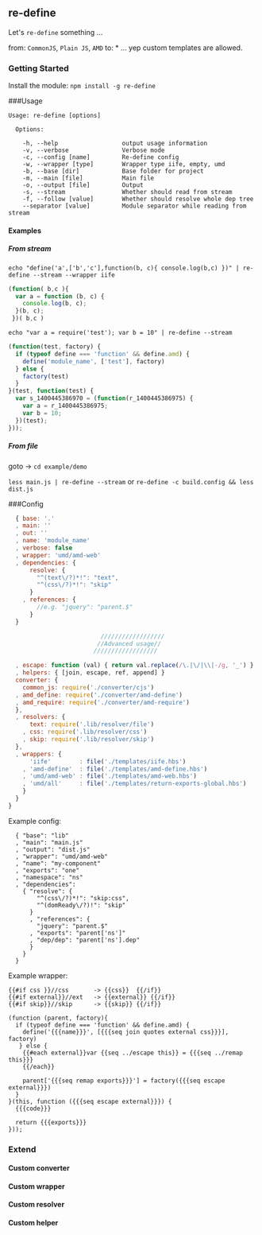 ## re-define
Let's `re-define` something ...

from: `CommonJS`, `Plain JS`, `AMD` to: * ... yep custom templates are allowed.

### Getting Started
Install the module: `npm install -g re-define`

###Usage
```
Usage: re-define [options]

  Options:

    -h, --help                  output usage information
    -v, --verbose               Verbose mode
    -c, --config [name]         Re-define config
    -w, --wrapper [type]        Wrapper type iife, empty, umd
    -b, --base [dir]            Base folder for project
    -m, --main [file]           Main file
    -o, --output [file]         Output
    -s, --stream                Whether should read from stream
    -f, --follow [value]        Whether should resolve whole dep tree
    --separator [value]         Module separator while reading from stream
```

#### Examples

##### From stream
`echo "define('a',['b','c'],function(b, c){ console.log(b,c) })" | re-define --stream --wrapper iife`

```js
(function( b,c ){
  var a = function (b, c) {
    console.log(b, c);
  }(b, c);
 })( b,c )
```

`echo "var a = require('test'); var b = 10" | re-define --stream`

```js
(function(test, factory) {
  if (typeof define === 'function' && define.amd) {
    define('module_name', ['test'], factory)
  } else {
    factory(test)
  }
}(test, function(test) {
  var s_1400445386970 = (function(r_1400445386975) {
    var a = r_1400445386975;
    var b = 10;
  })(test);
}));
```

##### From file
goto -> `cd example/demo`

`less main.js | re-define --stream`
or
`re-define -c build.config && less dist.js`

###Config
```js
  { base: '.'
  , main: ''
  , out: ''
  , name: 'module_name'
  , verbose: false
  , wrapper: 'umd/amd-web'
  , dependencies: { 
      resolve: { 
        "^(text\/?)*!": "text",
        "^(css\/?)*!": "skip"
      }
    , references: {
        //e.g. "jquery": "parent.$"
      }
  }

                          //////////////////
                         //Advanced usage//
                        //////////////////

  , escape: function (val) { return val.replace(/\.|\/|\\|-/g, '_') }
  , helpers: { [join, escape, ref, append] }
  converter: {
    common_js: require('./converter/cjs')
  , amd_define: require('./converter/amd-define')
  , amd_require: require('./converter/amd-require')
  },
  , resolvers: {
      text: require('.lib/resolver/file')
    , css: require('.lib/resolver/css')
    , skip: require('.lib/resolver/skip')
  },
  , wrappers: {
      'iife'        : file('./templates/iife.hbs')
    , 'amd-define'  : file('./templates/amd-define.hbs')
    , 'umd/amd-web' : file('./templates/amd-web.hbs')
    , 'umd/all'     : file('./templates/return-exports-global.hbs')
    }
  }
}
```

Example config:
```
  { "base": "lib"
  , "main": "main.js"
  , "output": "dist.js"
  , "wrapper": "umd/amd-web"
  , "name": "my-component"
  , "exports": "one"
  , "namespace": "ns"
  , "dependencies":
    { "resolve": {
        "^(css\/?)*!": "skip:css",
        "^(domReady\/?)!": "skip"
      }
      , "references": {
        "jquery": "parent.$"
      , "exports": "parent['ns']"
      , "dep/dep": "parent['ns'].dep"
      }
    }
  }
```

Example wrapper:
```
{{#if css }}//css       -> {{css}}  {{/if}}
{{#if external}}//ext   -> {{external}} {{/if}}
{{#if skip}}//skip      -> {{skip}} {{/if}}

(function (parent, factory){
  if (typeof define === 'function' && define.amd) {
    define('{{{name}}}', [{{{seq join quotes external css}}}], factory)
   } else {
    {{#each external}}var {{seq ../escape this}} = {{{seq ../remap this}}}
    {{/each}}

    parent['{{{seq remap exports}}}'] = factory({{{seq escape external}}})
  }
}(this, function ({{{seq escape external}}}) {
  {{{code}}}

  return {{{exports}}}
}));
```

### Extend
#### Custom converter
#### Custom wrapper
#### Custom resolver
#### Custom helper
